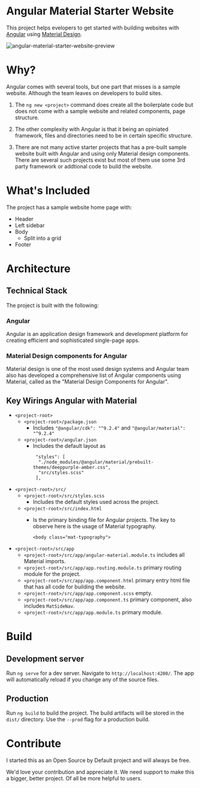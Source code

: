 # Angular Material Starter Website

This project helps evelopers to get started with building websites with [Angular](https://angular.io/) using [Material Design](https://material.io/).

![angular-material-starter-website-preview](https://user-images.githubusercontent.com/902972/84209324-822e6780-aa7b-11ea-825e-336820947cda.png)

# Why?

Angular comes with several tools, but one part that misses is a sample website. Although the team leaves on developers to build sites.

1. The `ng new <project>` command does create all the boilerplate code but does not come with a sample website and related components, page structure. 

2. The other complexity with Angular is that it being an opiniated framework, files and directories need to be in certain specific structure.

3. There are not many active starter projects that has a pre-built sample website built with Angular and using only Material design components. There are several such projects exist but most of them use some 3rd party framework or addtional code to build the website.

# What's Included

The project has a sample website home page with:
- Header
- Left sidebar
- Body
  - Split into a grid
- Footer

# Architecture

## Technical Stack
The project is built with the following:

### Angular
Angular is an application design framework and development platform for creating efficient and sophisticated single-page apps.

### Material Design components for Angular
Material design is one of the most used design systems and Angular team also has developed a comprehensive list of Angular components using Material, called as the "Material Design Components for Angular". 

## Key Wirings Angular with Material

- `<project-root>`
  - `<project-root>/package.json` 
    - Includes 
      `"@angular/cdk": "^9.2.4"` and `"@angular/material": "^9.2.4"`
  - `<project-root>/angular.json`
    - Includes the default layout as 
      ```
       "styles": [
        "./node_modules/@angular/material/prebuilt-themes/deeppurple-amber.css",
        "src/styles.scss"
       ],
      ```
- `<project-root>/src/`
  - `<project-root>/src/styles.scss`
    - Includes the default styles used across the project.
  - `<project-root>/src/index.html`
    - Is the primary binding file for Angular projects. The key to observe here is the usage of Material typography.

      `<body class="mat-typography">`
- `<project-root>/src/app`
   - `<project-root>/src/app/angular-material.module.ts` includes all Material imports.
   - `<project-root>/src/app/app.routing.module.ts` primary routing module for the project. 
   - `<project-root>/src/app/app.component.html` primary entry html file that has all code for building the website.
   - `<project-root>/src/app/app.component.scss` empty.
   - `<project-root>/src/app/app.component.ts` primary component, also includes `MatSideNav`.
   - `<project-root>/src/app/app.module.ts` primary module.

# Build

## Development server

Run `ng serve` for a dev server. Navigate to `http://localhost:4200/`. The app will automatically reload if you change any of the source files.

## Production

Run `ng build` to build the project. The build artifacts will be stored in the `dist/` directory. Use the `--prod` flag for a production build.

# Contribute

I started this as an Open Source by Default project and will always be free.

We'd love your contribution and appreciate it. We need support to make this a bigger, better project. Of all be more helpful to users.
